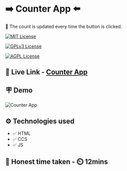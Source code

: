 
# ➡️ Counter App ⬅️

📝 The count is updated every time the button is clicked. 



[![MIT License](https://img.shields.io/badge/Counter-App-green.svg)](https://choosealicense.com/licenses/mit/)

[![GPLv3 License](https://img.shields.io/badge/JavaScript-DOM-yellow.svg)](https://opensource.org/licenses/)

[![AGPL License](https://img.shields.io/badge/FSJS-Ineuron-blue.svg)](http://www.gnu.org/licenses/agpl-3.0)


## 🔗 Live Link - [Counter App](https://fsjs-counter-app.netlify.app/)


## 🪧 Demo

![Counter App]()



## ⚙️ Technologies used

- ✅ HTML
- ✅ CCS
- ✅ JS


## 💯 Honest time taken - ⏲️ 12mins
